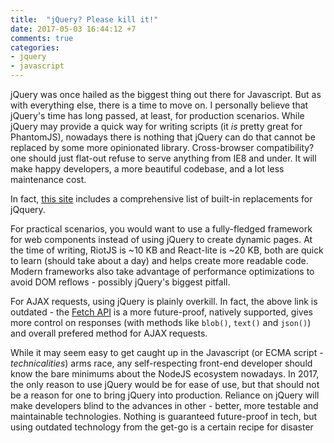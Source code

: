 ```yaml
---
title:  "jQuery? Please kill it!"
date: 2017-05-03 16:44:12 +7
comments: true
categories:
- jquery
- javascript
---
```


jQuery was once hailed as the biggest thing out there for Javascript. But as with everything else, there is a time to move on. I personally believe that jQuery's time has long passed, at least, for production scenarios. While jQuery may provide a quick way for writing scripts (it *is* pretty great for PhantomJS), nowadays there is nothing that jQuery can do that cannot be replaced by some more opinionated library. Cross-browser compatibility? one should just flat-out refuse to serve anything from IE8 and under. It will make happy developers, a more beautiful codebase, and a lot less maintenance cost.

In fact, [this site](http://youmightnotneedjquery.com/) includes a comprehensive list of built-in replacements for jQquery.

For practical scenarios, you would want to use a fully-fledged framework for web components instead of using jQuery to create dynamic pages. At the time of writing, RiotJS is ~10 KB and React-lite is ~20 KB, both are quick to learn (should take about a day) and helps create more readable code. Modern frameworks also take advantage of performance optimizations to avoid DOM reflows - possibly jQuery's biggest pitfall.

For AJAX requests, using jQuery is plainly overkill. In fact, the above link is outdated - the [Fetch API](https://developer.mozilla.org/en/docs/Web/API/Fetch_API) is a more future-proof, natively supported, gives more control on responses (with methods like `blob()`, `text()` and `json()`) and overall prefered method for AJAX requests.

While it may seem easy to get caught up in the Javascript (or ECMA script - *technicalities*) arms race, any self-respecting front-end developer should know the bare minimums about the NodeJS ecosystem nowadays. In 2017, the only reason to use jQuery would be for ease of use, but that should not be a reason for one to bring jQuery into production. Reliance on jQuery will make developers blind to the advances in other - better, more testable and maintainable technologies. Nothing is guaranteed future-proof in tech, but using outdated technology from the get-go is a certain recipe for disaster